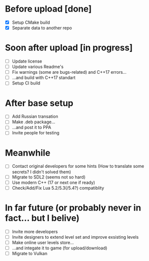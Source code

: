 # Before upload [done]
 * [x] Setup CMake build
 * [x] Separate data to another repo

# Soon after upload [in progress]
 * [ ] Update license
 * [ ] Update various Readme's
 * [ ] Fix warnings (some are bugs-related) and C++17 errors…
 * [ ] …and build with C++17 standart
 * [ ] Setup CI build

# After base setup
 * [ ] Add Russian transation
 * [ ] Make .deb package…
 * [ ] …and post it to PPA
 * [ ] Invite people for testing

# Meanwhile
 * [ ] Contact original developers for some hints (How to translate some secrets? I didn't solved them)
 * [ ] Migrate to SDL2 (seems not so hard)
 * [ ] Use modern C++ (17 or next one if ready)
 * [ ] Check/Add/Fix Lua 5.2/5.3(/5.4?) compatiblity

# In far future (or probably never in fact… but I belive)
 * [ ] Invite more developers
 * [ ] Invite designers to extend level set and improve exsisting levels
 * [ ] Make online user levels store…
 * [ ] …and integate it to game (for upload/download)
 * [ ] Migrate to Vulkan